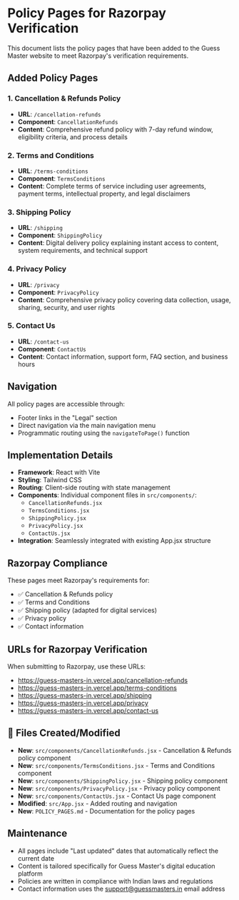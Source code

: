 # Policy Pages for Razorpay Verification

This document lists the policy pages that have been added to the Guess Master website to meet Razorpay's verification requirements.

## Added Policy Pages

### 1. Cancellation & Refunds Policy
- **URL**: `/cancellation-refunds`
- **Component**: `CancellationRefunds`
- **Content**: Comprehensive refund policy with 7-day refund window, eligibility criteria, and process details

### 2. Terms and Conditions
- **URL**: `/terms-conditions`
- **Component**: `TermsConditions`
- **Content**: Complete terms of service including user agreements, payment terms, intellectual property, and legal disclaimers

### 3. Shipping Policy
- **URL**: `/shipping`
- **Component**: `ShippingPolicy`
- **Content**: Digital delivery policy explaining instant access to content, system requirements, and technical support

### 4. Privacy Policy
- **URL**: `/privacy`
- **Component**: `PrivacyPolicy`
- **Content**: Comprehensive privacy policy covering data collection, usage, sharing, security, and user rights

### 5. Contact Us
- **URL**: `/contact-us`
- **Component**: `ContactUs`
- **Content**: Contact information, support form, FAQ section, and business hours

## Navigation

All policy pages are accessible through:
- Footer links in the "Legal" section
- Direct navigation via the main navigation menu
- Programmatic routing using the `navigateToPage()` function

## Implementation Details

- **Framework**: React with Vite
- **Styling**: Tailwind CSS
- **Routing**: Client-side routing with state management
- **Components**: Individual component files in `src/components/`:
  - `CancellationRefunds.jsx`
  - `TermsConditions.jsx`
  - `ShippingPolicy.jsx`
  - `PrivacyPolicy.jsx`
  - `ContactUs.jsx`
- **Integration**: Seamlessly integrated with existing App.jsx structure

## Razorpay Compliance

These pages meet Razorpay's requirements for:
- ✅ Cancellation & Refunds policy
- ✅ Terms and Conditions
- ✅ Shipping policy (adapted for digital services)
- ✅ Privacy policy
- ✅ Contact information

## URLs for Razorpay Verification

When submitting to Razorpay, use these URLs:
- https://guess-masters-in.vercel.app/cancellation-refunds
- https://guess-masters-in.vercel.app/terms-conditions
- https://guess-masters-in.vercel.app/shipping
- https://guess-masters-in.vercel.app/privacy
- https://guess-masters-in.vercel.app/contact-us

## 📁 Files Created/Modified

- **New**: `src/components/CancellationRefunds.jsx` - Cancellation & Refunds policy component
- **New**: `src/components/TermsConditions.jsx` - Terms and Conditions component
- **New**: `src/components/ShippingPolicy.jsx` - Shipping policy component
- **New**: `src/components/PrivacyPolicy.jsx` - Privacy policy component
- **New**: `src/components/ContactUs.jsx` - Contact Us page component
- **Modified**: `src/App.jsx` - Added routing and navigation
- **New**: `POLICY_PAGES.md` - Documentation for the policy pages

## Maintenance

- All pages include "Last updated" dates that automatically reflect the current date
- Content is tailored specifically for Guess Master's digital education platform
- Policies are written in compliance with Indian laws and regulations
- Contact information uses the support@guessmasters.in email address
